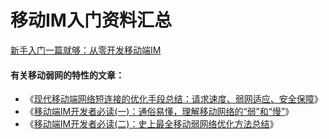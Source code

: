 # 移动IM入门资料汇总

<!--
create time: 2018-11-23 10:40:00
Author: <黄东鸿>
-->

[新手入门一篇就够：从零开发移动端IM](http://www.52im.net/thread-464-1-1.html)

#### 有关移动弱网的特性的文章：

* 《[现代移动端网络短连接的优化手段总结：请求速度、弱网适应、安全保障](http://www.52im.net/thread-1413-1-1.html)》
* 《[移动端IM开发者必读(一)：通俗易懂，理解移动网络的“弱”和“慢”](http://www.52im.net/thread-1587-1-1.html)》
* 《[移动端IM开发者必读(二)：史上最全移动弱网络优化方法总结](http://www.52im.net/thread-1588-1-1.html)》